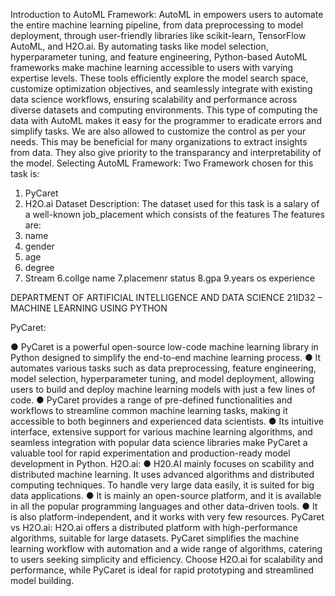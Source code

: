 Introduction to AutoML Framework:
AutoML in empowers users to automate the entire machine learning pipeline, from data preprocessing to
model deployment, through user-friendly libraries like scikit-learn, TensorFlow AutoML, and H2O.ai.
By automating tasks like model selection, hyperparameter tuning, and feature engineering, Python-based
AutoML frameworks make machine learning accessible to users with varying expertise levels.
These tools efficiently explore the model search space, customize optimization objectives, and seamlessly
integrate with existing data science workflows, ensuring scalability and performance across diverse
datasets and computing environments.
This type of computing the data with AutoML makes it easy for the programmer to eradicate errors
and simplify tasks. We are also allowed to customize the control as per your needs.
This may be beneficial for many organizations to extract insights from data. They also give priority to
the transparancy and interpretability of the model.
Selecting AutoML Framework:
Two Framework chosen for this task is:
1. PyCaret
2. H2O.ai
Dataset Description:
The dataset used for this task is a salary of a well-known job_placement which consists of the features
The features are:
1. name
2. gender
3. age
4. degree
5. Stream
6.collge name
7.placemenr status
8.gpa
9.years os experience

DEPARTMENT OF ARTIFICIAL INTELLIGENCE AND DATA SCIENCE 21ID32 – MACHINE LEARNING USING PYTHON

PyCaret:

● PyCaret is a powerful open-source low-code machine learning library in Python designed to
simplify the end-to-end machine learning process.
● It automates various tasks such as data preprocessing, feature engineering, model selection,
hyperparameter tuning, and model deployment, allowing users to build and deploy machine
learning models with just a few lines of code.
● PyCaret provides a range of pre-defined functionalities and workflows to streamline common
machine learning tasks, making it accessible to both beginners and experienced data scientists.
● Its intuitive interface, extensive support for various machine learning algorithms, and seamless
integration with popular data science libraries make PyCaret a valuable tool for rapid
experimentation and production-ready model development in Python.
H2O.ai:
● H20.AI mainly focuses on scability and distributed machine learning. It uses advanced
algorithms and distributed computing techniques. To handle very large data easily, it is suited
for big data applications.
● It is mainly an open-source platform, and it is available in all the popular programming languages
and other data-driven tools.
● It is also platform-independent, and it works with very few resources.
PyCaret vs H2O.ai:
H2O.ai offers a distributed platform with high-performance algorithms, suitable for large datasets. PyCaret
simplifies the machine learning workflow with automation and a wide range of algorithms, catering to
users seeking simplicity and efficiency. Choose H2O.ai for scalability and performance, while PyCaret is
ideal for rapid prototyping and streamlined model building.
